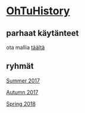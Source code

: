 # [OhTuHistory](https://github.com/ohtu-ohjaajat/OhTuHistory/wiki)

## parhaat käytänteet

ota mallia [täältä](https://github.com/ohtu-ohjaajat/OhTuHistory/blob/master/reference.md)

## ryhmät

[Summer 2017](https://github.com/Jakousa/OhTuHistory/wiki/Summer-2017)

[Autumn 2017](https://github.com/Jakousa/OhTuHistory/wiki/Autumn-2017)

[Spring 2018](https://github.com/ohtu-ohjaajat/OhTuHistory/blob/master/spring2018.md)
